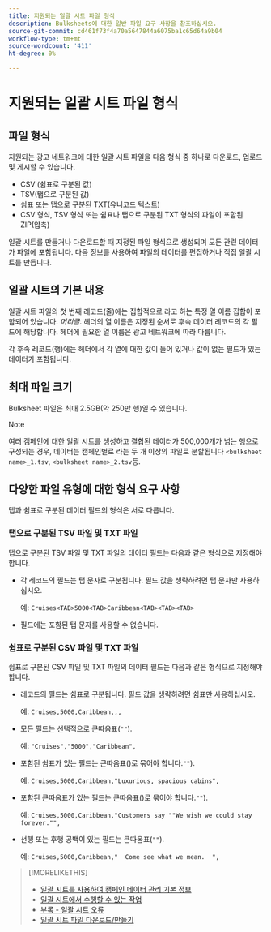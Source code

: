 ```yaml
---
title: 지원되는 일괄 시트 파일 형식
description: Bulksheets에 대한 일반 파일 요구 사항을 참조하십시오.
source-git-commit: cd461f73f4a70a5647844a6075ba1c65d64a9b04
workflow-type: tm+mt
source-wordcount: '411'
ht-degree: 0%

---
```


# 지원되는 일괄 시트 파일 형식

## 파일 형식

지원되는 광고 네트워크에 대한 일괄 시트 파일을 다음 형식 중 하나로 다운로드, 업로드 및 게시할 수 있습니다.

* CSV (쉼표로 구분된 값)
* TSV(탭으로 구분된 값)
* 쉼표 또는 탭으로 구분된 TXT(유니코드 텍스트)
* CSV 형식, TSV 형식 또는 쉼표나 탭으로 구분된 TXT 형식의 파일이 포함된 ZIP(압축)

일괄 시트를 만들거나 다운로드할 때 지정된 파일 형식으로 생성되며 모든 관련 데이터가 파일에 포함됩니다. 다음 정보를 사용하여 파일의 데이터를 편집하거나 직접 일괄 시트를 만듭니다.

## 일괄 시트의 기본 내용

일괄 시트 파일의 첫 번째 레코드(줄)에는 집합적으로 라고 하는 특정 열 이름 집합이 포함되어 있습니다. <i>머리글</i>. 헤더의 열 이름은 지정된 순서로 후속 데이터 레코드의 각 필드에 해당합니다. 헤더에 필요한 열 이름은 광고 네트워크에 따라 다릅니다.

각 후속 레코드(행)에는 헤더에서 각 열에 대한 값이 들어 있거나 값이 없는 필드가 있는 데이터가 포함됩니다.

## 최대 파일 크기

Bulksheet 파일은 최대 2.5GB(약 250만 행)일 수 있습니다.

>[!NOTE]
>
>여러 캠페인에 대한 일괄 시트를 생성하고 결합된 데이터가 500,000개가 넘는 행으로 구성되는 경우, 데이터는 캠페인별로 라는 두 개 이상의 파일로 분할됩니다 `<bulksheet name>_1.tsv`, `<bulksheet name>_2.tsv`등.

## 다양한 파일 유형에 대한 형식 요구 사항

탭과 쉼표로 구분된 데이터 필드의 형식은 서로 다릅니다.

### 탭으로 구분된 TSV 파일 및 TXT 파일

탭으로 구분된 TSV 파일 및 TXT 파일의 데이터 필드는 다음과 같은 형식으로 지정해야 합니다.

* 각 레코드의 필드는 탭 문자로 구분됩니다. 필드 값을 생략하려면 탭 문자만 사용하십시오.

   예: `Cruises<TAB>5000<TAB>Caribbean<TAB><TAB><TAB>`

* 필드에는 포함된 탭 문자를 사용할 수 없습니다.

### 쉼표로 구분된 CSV 파일 및 TXT 파일

쉼표로 구분된 CSV 파일 및 TXT 파일의 데이터 필드는 다음과 같은 형식으로 지정해야 합니다.

* 레코드의 필드는 쉼표로 구분됩니다. 필드 값을 생략하려면 쉼표만 사용하십시오.

   예: `Cruises,5000,Caribbean,,,`

* 모든 필드는 선택적으로 큰따옴표(`""`).

   예:  `"Cruises","5000","Caribbean",`

* 포함된 쉼표가 있는 필드는 큰따옴표()로 묶어야 합니다.`""`).

   예: `Cruises,5000,Caribbean,"Luxurious, spacious cabins",`

* 포함된 큰따옴표가 있는 필드는 큰따옴표()로 묶어야 합니다.`""`).

   예: `Cruises,5000,Caribbean,"Customers say ""We wish we could stay forever."",`

* 선행 또는 후행 공백이 있는 필드는 큰따옴표(`""`).

   예: `Cruises,5000,Caribbean,"  Come see what we mean.  ",`

>[!MORELIKETHIS]
>
>* [일괄 시트를 사용하여 캠페인 데이터 관리 기본 정보](../bulksheet-about.md)
>* [일괄 시트에서 수행할 수 있는 작업](bulksheet-operations.md)
>* [부록 - 일괄 시트 오류](../bulksheet-errors.md)
>* [일괄 시트 파일 다운로드/만들기](../bulksheet-download.md)

